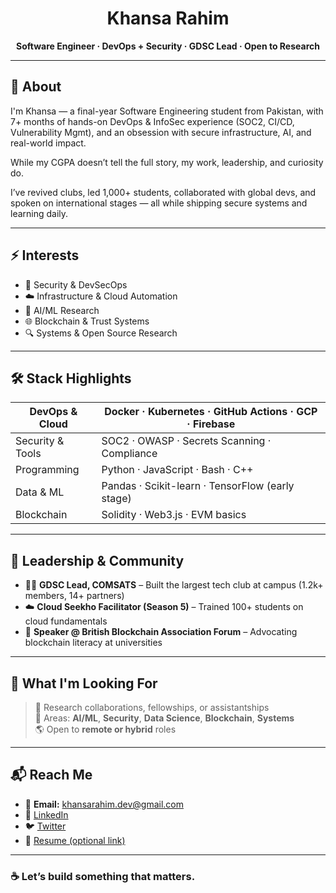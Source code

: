 <h1 align="center">Khansa Rahim</h1>
<p align="center">
  <b>Software Engineer · DevOps + Security · GDSC Lead · Open to Research</b>  
</p>

---

## 🧭 About

I'm Khansa — a final-year Software Engineering student from Pakistan, with 7+ months of hands-on DevOps & InfoSec experience (SOC2, CI/CD, Vulnerability Mgmt), and an obsession with secure infrastructure, AI, and real-world impact.

While my CGPA doesn’t tell the full story, my work, leadership, and curiosity do.

I’ve revived clubs, led 1,000+ students, collaborated with global devs, and spoken on international stages — all while shipping secure systems and learning daily.

---

## ⚡ Interests

- 🔐 Security & DevSecOps
- ☁️ Infrastructure & Cloud Automation
- 🧠 AI/ML Research
- 🌐 Blockchain & Trust Systems
- 🔍 Systems & Open Source Research

---

## 🛠️ Stack Highlights

| DevOps & Cloud      | Docker · Kubernetes · GitHub Actions · GCP · Firebase |
|---------------------|------------------------------------------------------|
| Security & Tools    | SOC2 · OWASP · Secrets Scanning · Compliance         |
| Programming         | Python · JavaScript · Bash · C++                     |
| Data & ML           | Pandas · Scikit-learn · TensorFlow (early stage)     |
| Blockchain          | Solidity · Web3.js · EVM basics                      |

---

## 📣 Leadership & Community

- 👩‍💻 **GDSC Lead, COMSATS** – Built the largest tech club at campus (1.2k+ members, 14+ partners)
- ☁️ **Cloud Seekho Facilitator (Season 5)** – Trained 100+ students on cloud fundamentals
- 🎤 **Speaker @ British Blockchain Association Forum** – Advocating blockchain literacy at universities

---

## 🚀 What I'm Looking For

> 📍 Research collaborations, fellowships, or assistantships  
> 🎯 Areas: **AI/ML**, **Security**, **Data Science**, **Blockchain**, **Systems**  
> 🌎 Open to **remote or hybrid** roles  

---

## 📬 Reach Me

- 💌 **Email:** khansarahim.dev@gmail.com  
- 🔗 [LinkedIn](https://linkedin.com/in/khansarahim)  
- 🐦 [Twitter](https://twitter.com/khansarahim_)  
- 📁 [Resume (optional link)](https://your-resume-link.com)

---

### ☕ Let’s build something that matters.

